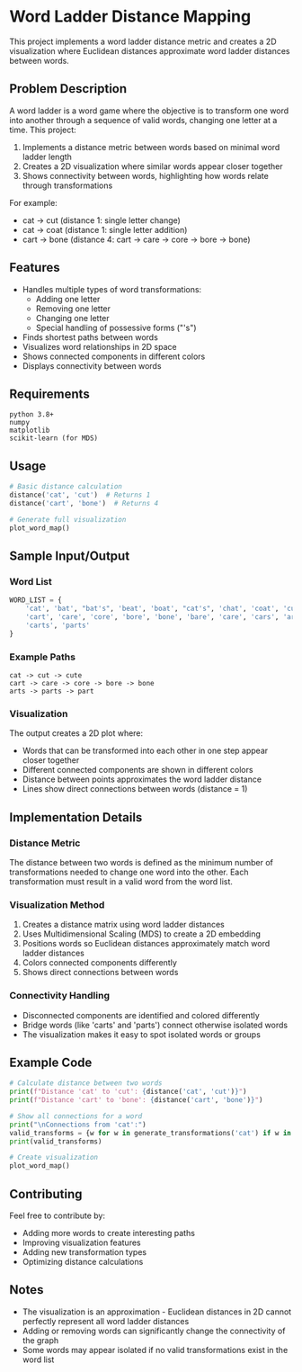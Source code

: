 # Word Ladder Distance Mapping

This project implements a word ladder distance metric and creates a 2D visualization where Euclidean distances approximate word ladder distances between words.

## Problem Description

A word ladder is a word game where the objective is to transform one word into another through a sequence of valid words, changing one letter at a time. This project:

1. Implements a distance metric between words based on minimal word ladder length
2. Creates a 2D visualization where similar words appear closer together
3. Shows connectivity between words, highlighting how words relate through transformations

For example:
- cat -> cut (distance 1: single letter change)
- cat -> coat (distance 1: single letter addition)
- cart -> bone (distance 4: cart -> care -> core -> bore -> bone)

## Features

- Handles multiple types of word transformations:
  - Adding one letter
  - Removing one letter
  - Changing one letter
  - Special handling of possessive forms ("'s")
- Finds shortest paths between words
- Visualizes word relationships in 2D space
- Shows connected components in different colors
- Displays connectivity between words

## Requirements

```
python 3.8+
numpy
matplotlib
scikit-learn (for MDS)
```

## Usage

```python
# Basic distance calculation
distance('cat', 'cut')  # Returns 1
distance('cart', 'bone')  # Returns 4

# Generate full visualization
plot_word_map()
```

## Sample Input/Output

### Word List
```python
WORD_LIST = {
    'cat', 'bat', "bat's", 'beat', 'boat', "cat's", 'chat', 'coat', 'cut', 'curt', 'cute',
    'cart', 'care', 'core', 'bore', 'bone', 'bare', 'care', 'cars', 'arts', 'part',
    'carts', 'parts'
}
```

### Example Paths
```
cat -> cut -> cute
cart -> care -> core -> bore -> bone
arts -> parts -> part
```

### Visualization
The output creates a 2D plot where:
- Words that can be transformed into each other in one step appear closer together
- Different connected components are shown in different colors
- Distance between points approximates the word ladder distance
- Lines show direct connections between words (distance = 1)

## Implementation Details

### Distance Metric
The distance between two words is defined as the minimum number of transformations needed to change one word into the other. Each transformation must result in a valid word from the word list.

### Visualization Method
1. Creates a distance matrix using word ladder distances
2. Uses Multidimensional Scaling (MDS) to create a 2D embedding
3. Positions words so Euclidean distances approximately match word ladder distances
4. Colors connected components differently
5. Shows direct connections between words

### Connectivity Handling
- Disconnected components are identified and colored differently
- Bridge words (like 'carts' and 'parts') connect otherwise isolated words
- The visualization makes it easy to spot isolated words or groups

## Example Code
```python
# Calculate distance between two words
print(f"Distance 'cat' to 'cut': {distance('cat', 'cut')}")
print(f"Distance 'cart' to 'bone': {distance('cart', 'bone')}")

# Show all connections for a word
print("\nConnections from 'cat':")
valid_transforms = {w for w in generate_transformations('cat') if w in WORD_LIST}
print(valid_transforms)

# Create visualization
plot_word_map()
```

## Contributing
Feel free to contribute by:
- Adding more words to create interesting paths
- Improving visualization features
- Adding new transformation types
- Optimizing distance calculations

## Notes
- The visualization is an approximation - Euclidean distances in 2D cannot perfectly represent all word ladder distances
- Adding or removing words can significantly change the connectivity of the graph
- Some words may appear isolated if no valid transformations exist in the word list
